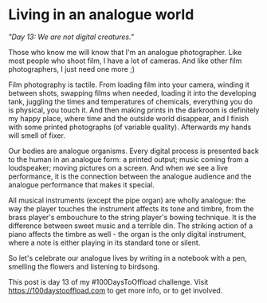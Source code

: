# Living in an analogue world
*"Day 13: We are not digital creatures."*

Those who know me will know that I'm an analogue photographer. Like most people who shoot film, I have a lot of cameras. And like other film photographers, I just need one more ;)

Film photography is tactile. From loading film into your camera, winding it between shots, swapping films when needed, loading it into the developing tank, juggling the times and temperatures of chemicals, everything you do is physical, you touch it. And then making prints in the darkroom is definitely my happy place, where time and the outside world disappear, and I finish with some printed photographs (of variable quality). Afterwards my hands will smell of fixer.

Our bodies are analogue organisms. Every digital process is presented back to the human in an analogue form: a printed output; music coming from a loudspeaker; moving pictures on a screen. And when we see a live performance, it is the connection between the analogue audience and the analogue performance that makes it special.

All musical instruments (except the pipe organ) are wholly analogue: the way the player touches the instrument affects its tone and timbre, from the brass player's embouchure to the string player's bowing technique. It is the difference between sweet music and a terrible din. The striking action of a piano affects the timbre as well - the organ is the only digital instrument, where a note is either playing in its standard tone or silent.


So let's celebrate our analogue lives by writing in a notebook with a pen, smelling the flowers and listening to birdsong.


This post is day 13 of my #100DaysToOffload challenge. Visit https://100daystooffload.com to get more info, or to get involved.